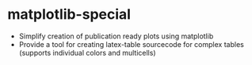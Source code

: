 # matplotlib-special
- Simplify creation of publication ready plots using matplotlib
- Provide a tool for creating latex-table sourcecode for complex tables (supports individual colors and multicells)
